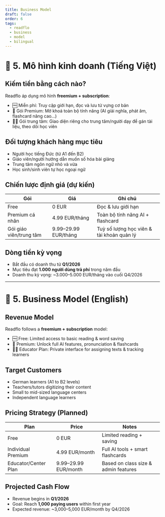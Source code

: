 ```yaml
---
title: Business Model
draft: false
order: 6
tags:
  - readflo
  - business
  - model
  - bilingual
---
```


# 💼 5. Mô hình kinh doanh (Tiếng Việt)

## Kiếm tiền bằng cách nào?

Readflo áp dụng mô hình **freemium + subscription**:
- 🆓 Miễn phí: Truy cập giới hạn, đọc và lưu từ vựng cơ bản
- 💎 Gói Premium: Mở khoá toàn bộ tính năng (AI giải nghĩa, phát âm, flashcard nâng cao...)
- 👨‍🏫 Gói trung tâm: Giao diện riêng cho trung tâm/người dạy để gán tài liệu, theo dõi học viên

## Đối tượng khách hàng mục tiêu

- Người học tiếng Đức (từ A1 đến B2)  
- Giáo viên/người hướng dẫn muốn số hóa bài giảng  
- Trung tâm ngôn ngữ nhỏ và vừa  
- Học sinh/sinh viên tự học ngoại ngữ

## Chiến lược định giá (dự kiến)

| Gói                     | Giá                 | Ghi chú                                |
|-------------------------|---------------------|-----------------------------------------|
| Free                    | 0 EUR               | Đọc & lưu giới hạn                      |
| Premium cá nhân         | 4.99 EUR/tháng      | Toàn bộ tính năng AI + flashcard       |
| Gói giáo viên/trung tâm | 9.99–29.99 EUR/tháng| Tuỳ số lượng học viên & tài khoản quản lý |

## Dòng tiền kỳ vọng

- Bắt đầu có doanh thu từ **Q1/2026**  
- Mục tiêu đạt **1.000 người dùng trả phí** trong năm đầu  
- Doanh thu kỳ vọng: ~3.000–5.000 EUR/tháng vào cuối Q4/2026

---

# 💼 5. Business Model (English)

## Revenue Model

Readflo follows a **freemium + subscription** model:
- 🆓 Free: Limited access to basic reading & word saving  
- 💎 Premium: Unlock full AI features, pronunciation & flashcards  
- 👨‍🏫 Educator Plan: Private interface for assigning texts & tracking learners

## Target Customers

- German learners (A1 to B2 levels)  
- Teachers/tutors digitizing their content  
- Small to mid-sized language centers  
- Independent language learners

## Pricing Strategy (Planned)

| Plan                  | Price               | Notes                                   |
|-----------------------|---------------------|------------------------------------------|
| Free                  | 0 EUR               | Limited reading + saving                 |
| Individual Premium    | 4.99 EUR/month      | Full AI tools + smart flashcards         |
| Educator/Center Plan  | 9.99–29.99 EUR/month| Based on class size & admin features     |

## Projected Cash Flow

- Revenue begins in **Q1/2026**  
- Goal: Reach **1,000 paying users** within first year  
- Expected revenue: ~3,000–5,000 EUR/month by Q4/2026
